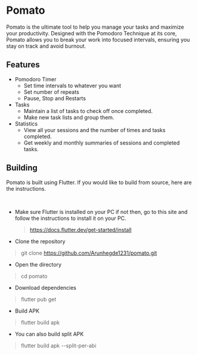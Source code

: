 # Pomato

<p>Pomato is the ultimate tool to help you manage your tasks and maximize your productivity. Designed with the Pomodoro Technique at its core, Pomato allows you to break your work into focused intervals, ensuring you stay on track and avoid burnout.</p>

## Features

- Pomodoro Timer
  - Set time intervals to whatever you want
  - Set number of repeats
  - Pause, Stop and Restarts
- Tasks
  - Maintain a list of tasks to check off once completed.
  - Make new task lists and group them.
- Statistics
  - View all your sessions and the number of times and tasks completed.
  - Get weekly and monthly summaries of sessions and completed tasks.

## Building

<p>Pomato is built using Flutter. If you would like to build from source, here are the instructions.</p>
<br>

- Make sure Flutter is installed on your PC if not then, go to this site and follow the instructions to install it on your PC.<br>

  > https://docs.flutter.dev/get-started/install

- Clone the repository<br>

> git clone https://github.com/Arunhegde1231/pomato.git

- Open the directory<br>

> cd pomato

- Download dependencies<br>

> flutter pub get

- Build APK<br>

> flutter build apk

- You can also build split APK<br>

> flutter build apk --split-per-abi
